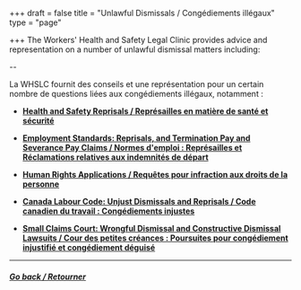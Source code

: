 +++
draft = false
title = "Unlawful Dismissals / Congédiements illégaux"
type = "page"

+++
The Workers' Health and Safety Legal Clinic provides advice and representation on a number of unlawful dismissal matters including:

--

La WHSLC fournit des conseils et une représentation pour un certain nombre de questions liées aux congédiements illégaux, notamment :

*   [**Health and Safety Reprisals / Représailles en matière de santé et sécurité**](/features/services/dismissals/hsreprisals/)

 
*   [**Employment Standards: Reprisals, and Termination Pay and Severance Pay Claims / Normes d'emploi : Représailles et Réclamations relatives aux indemnités de départ**](/features/services/dismissals/employment-standards/)


*   [**Human Rights Applications / Requêtes pour infraction aux droits de la personne**](/features/services/dismissals/human-rights/)


*   [**Canada Labour Code: Unjust Dismissals and Reprisals / Code canadien du travail : Congédiements injustes**](/features/services/dismissals/canada-labor-code/)


*   [**Small Claims Court: Wrongful Dismissal and Constructive Dismissal Lawsuits / Cour des petites créances : Poursuites pour congédiement injustifié et congédiement déguisé**](/features/services/dismissals/small-claims/)

-------

##### [Go back / Retourner](/features/legal-services/)

